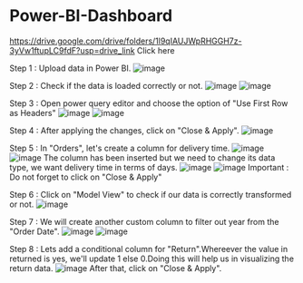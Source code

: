 # Power-BI-Dashboard

https://drive.google.com/drive/folders/1l9qIAUJWpRHGGH7z-3yVw1ftupLC9fdF?usp=drive_link
Click here

Step 1 : Upload data in Power BI.
![image](https://github.com/Somya4746/Power-BI-Dashboard/assets/141270415/1da9cc42-a0ae-4995-8fb3-8288e64d5e71)

Step 2 : Check if the data is loaded correctly or not.
![image](https://github.com/Somya4746/Power-BI-Dashboard/assets/141270415/e393175b-041b-4cc5-8b48-f7d158a6eeca)
![image](https://github.com/Somya4746/Power-BI-Dashboard/assets/141270415/d4952cad-53f0-4aa9-99fe-c7827de79815)

Step 3 : Open power query editor and choose the option of "Use First Row as Headers"
![image](https://github.com/Somya4746/Power-BI-Dashboard/assets/141270415/99cfb603-3da6-4447-9876-0404320948e7)
![image](https://github.com/Somya4746/Power-BI-Dashboard/assets/141270415/48195f52-df97-4674-9333-4fd7be6e87af)

Step 4 : After applying the changes, click on "Close & Apply".
![image](https://github.com/Somya4746/Power-BI-Dashboard/assets/141270415/652341be-fe5d-4a35-ae49-81bade1fb86b)

Step 5 : In "Orders", let's create a column for delivery time.
![image](https://github.com/Somya4746/Power-BI-Dashboard/assets/141270415/27cc3075-c936-4423-8faf-0671739be4fd)
![image](https://github.com/Somya4746/Power-BI-Dashboard/assets/141270415/d8a5b4b6-088b-44f9-87c5-5e1077a624f0)
The column has been inserted but we need to change its data type, we want delivery time in terms of days.
![image](https://github.com/Somya4746/Power-BI-Dashboard/assets/141270415/dc3c9249-3be6-4900-8056-91aee4fb66b9)
![image](https://github.com/Somya4746/Power-BI-Dashboard/assets/141270415/33bf2ff1-4923-426a-a349-8f05e2f47dcf)
Important : Do not forget to click on "Close & Apply"

Step 6 : Click on "Model View" to check if our data is correctly transformed or not.
![image](https://github.com/Somya4746/Power-BI-Dashboard/assets/141270415/15c67369-59fb-4a5e-b532-00612323335e)

Step 7 : We will create another custom column to filter out year from the "Order Date".
![image](https://github.com/Somya4746/Power-BI-Dashboard/assets/141270415/5c2f6669-8b4b-48cf-840f-e699d6234ee2)
![image](https://github.com/Somya4746/Power-BI-Dashboard/assets/141270415/3be3a0f2-b209-4e77-af61-4c442c2d0da6)

Step 8 : Lets add a conditional column for "Return".Whereever the value in returned is yes, we'll update 1 else 0.Doing this will help us in visualizing the return data.
![image](https://github.com/Somya4746/Power-BI-Dashboard/assets/141270415/16743bb0-cb4d-45a8-b8e1-0a238851a71a)
After that, click on "Close & Apply".




















